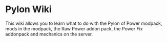 # Pylon Wiki
This wiki allows you to learn what to do with the Pylon of Power modpack, mods in the modpack, the Raw Power addon pack, the Power Fix addonpack and mechanics on the server.
